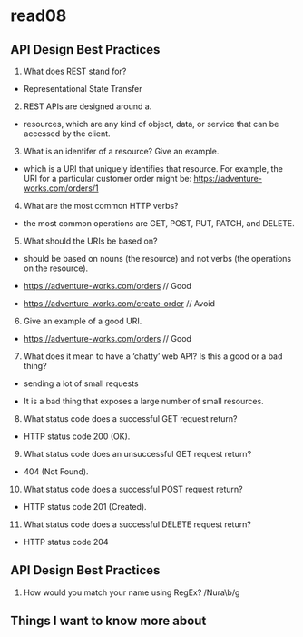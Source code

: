# read08

## API Design Best Practices

1. What does REST stand for?

* Representational State Transfer

2. REST APIs are designed around a.

* resources, which are any kind of object, data, or service that can be accessed by the client.

3. What is an identifer of a resource? Give an example.

* which is a URI that uniquely identifies that resource. For example, the URI for a particular customer order might be: https://adventure-works.com/orders/1

4. What are the most common HTTP verbs?

* the most common operations are GET, POST, PUT, PATCH, and DELETE.

5. What should the URIs be based on?

* should be based on nouns (the resource) and not verbs (the operations on the resource).

* https://adventure-works.com/orders // Good

* https://adventure-works.com/create-order // Avoid

6. Give an example of a good URI.

* https://adventure-works.com/orders // Good

7. What does it mean to have a ‘chatty’ web API? Is this a good or a bad thing?

* sending a lot of small requests

* It is a bad thing that exposes a large number of small resources.

8. What status code does a successful GET request return?

* HTTP status code 200 (OK).

9. What status code does an unsuccessful GET request return?

* 404 (Not Found).

10. What status code does a successful POST request return?

* HTTP status code 201 (Created).

11. What status code does a successful DELETE request return?

* HTTP status code 204

## API Design Best Practices

1. How would you match your name using RegEx?
/Nura\b/g

## Things I want to know more about